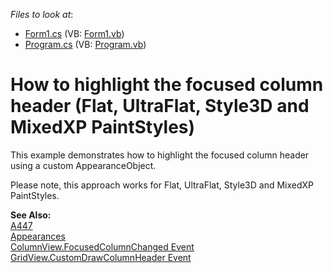 <!-- default file list -->
*Files to look at*:

* [Form1.cs](./CS/Form1.cs) (VB: [Form1.vb](./VB/Form1.vb))
* [Program.cs](./CS/Program.cs) (VB: [Program.vb](./VB/Program.vb))
<!-- default file list end -->
# How to highlight the focused column header (Flat, UltraFlat, Style3D and MixedXP PaintStyles)


<p>This example demonstrates how to highlight the focused column header using a custom AppearanceObject. <br />

Please note, this approach works for Flat, UltraFlat, Style3D and MixedXP PaintStyles.</p><p><strong>See Also:</strong><br />
<a href="https://www.devexpress.com/Support/Center/p/A447">A447</a><br />
<a href="http://documentation.devexpress.com/#WindowsForms/CustomDocument755">Appearances</a><br />
<a href="http://documentation.devexpress.com/#WindowsForms/DevExpressXtraGridViewsBaseColumnView_FocusedColumnChangedtopic">ColumnView.FocusedColumnChanged Event</a><br />
<a href="http://documentation.devexpress.com/#WindowsForms/DevExpressXtraGridViewsGridGridView_CustomDrawColumnHeadertopic">GridView.CustomDrawColumnHeader Event</a></p>

<br/>


